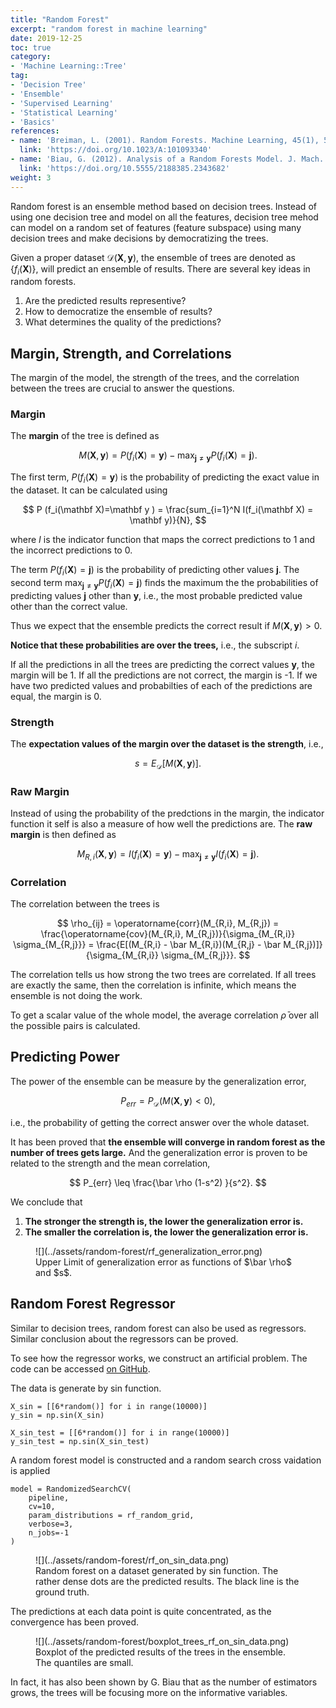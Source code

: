 ```yaml
---
title: "Random Forest"
excerpt: "random forest in machine learning"
date: 2019-12-25
toc: true
category:
- 'Machine Learning::Tree'
tag:
- 'Decision Tree'
- 'Ensemble'
- 'Supervised Learning'
- 'Statistical Learning'
- 'Basics'
references:
- name: 'Breiman, L. (2001). Random Forests. Machine Learning, 45(1), 5–32.'
  link: 'https://doi.org/10.1023/A:101093340'
- name: 'Biau, G. (2012). Analysis of a Random Forests Model. J. Mach. Learn. Res., 13, 1063–1095.'
  link: 'https://doi.org/10.5555/2188385.2343682'
weight: 3
---
```


Random forest is an ensemble method based on decision trees. Instead of using one decision tree and model on all the features, decision tree mehod can model on a random set of features (feature subspace) using many decision trees and make decisions by democratizing the trees.

Given a proper dataset $\mathscr D(\mathbf X, \mathbf y)$, the ensemble of trees are denoted as $\{f_i(\mathbf X)\}$, will predict an ensemble of results. There are several key ideas in random forests.

1. Are the predicted results representive?
2. How to democratize the ensemble of results?
3. What determines the quality of the predictions?


## Margin, Strength, and Correlations

The margin of the model, the strength of the trees, and the correlation between the trees are crucial to answer the questions.

### Margin

The **margin** of the tree is defined as

$$
M(\mathbf X, \mathbf y) = P (f_i(\mathbf X)=\mathbf y ) - \operatorname{max}_{\mathbf j\neq \mathbf y} P ( f_i(\mathbf X) = \mathbf j ).
$$

The first term, $P (f_i(\mathbf X)=\mathbf y )$ is the probability of predicting the exact value in the dataset. It can be calculated using

$$
P (f_i(\mathbf X)=\mathbf y ) = \frac{sum_{i=1}^N I(f_i(\mathbf X) = \mathbf y)}{N},
$$

where $I$ is the indicator function that maps the correct predictions to 1 and the incorrect predictions to 0.

The term $P ( f_i(\mathbf X) = \mathbf j )$ is the probability of predicting other values $\mathbf j$. The second term $\operatorname{max}_{\mathbf j\neq \mathbf y} P ( f_i(\mathbf X) = \mathbf j )$ finds the maximum the the probabilities of predicting values $\mathbf j$ other than $\mathbf y$, i.e., the most probable predicted value other than the correct value.

Thus we expect that the ensemble predicts the correct result if $M(\mathbf X, \mathbf y)>0$.

**Notice that these probabilities are over the trees,** i.e., the subscript $i$.

If all the predictions in all the trees are predicting the correct values $\mathbf y$, the margin will be 1. If all the predictions are not correct, the margin is -1. If we have two predicted values and probabilties of each of the predictions are equal, the margin is 0.

### Strength

The **expectation values of the margin over the dataset is the strength**, i.e.,

$$
s = E_{\mathscr D}[M(\mathbf X, \mathbf y)].
$$

### Raw Margin

Instead of using the probability of the predctions in the margin, the indicator function it self is also a measure of how well the predictions are. The **raw margin** is then defined as

$$
M_{R,i}(\mathbf X, \mathbf y) = I (f_i(\mathbf X)=\mathbf y ) - \operatorname{max}_{\mathbf j\neq \mathbf y} I ( f_i(\mathbf X) = \mathbf j ).
$$


### Correlation

The correlation between the trees is

$$
\rho_{ij} = \operatorname{corr}(M_{R,i}, M_{R,j}) = \frac{\operatorname{cov}(M_{R,i}, M_{R,j})}{\sigma_{M_{R,i}} \sigma_{M_{R,j}}}  = \frac{E[(M_{R,i} - \bar M_{R,i})(M_{R,j} - \bar M_{R,j})]}{\sigma_{M_{R,i}} \sigma_{M_{R,j}}}.
$$

The correlation tells us how strong the two trees are correlated. If all trees are exactly the same, then the correlation is infinite, which means the ensemble is not doing the work.

To get a scalar value of the whole model, the average correlation $\bar \rho$ over all the possible pairs is calculated.


## Predicting Power

The power of the ensemble can be measure by the generalization error,

$$
P_{err} = P_{\mathscr D}(M(\mathbf X, \mathbf y)< 0),
$$

i.e., the probability of getting the correct answer over the whole dataset.

It has been proved that **the ensemble will converge in random forest as the number of trees gets large.** And the generalization error is proven to be related to the strength and the mean correlation,

$$
P_{err} \leq \frac{\bar \rho (1-s^2) }{s^2}.
$$

We conclude that

1. **The stronger the strength is, the lower the generalization error is.**
2. **The smaller the correlation is, the lower the generalization error is.**


<figure markdown="1">
![](../assets/random-forest/rf_generalization_error.png)
<figcaption markdown="1">
Upper Limit of generalization error as functions of $\bar \rho$ and $s$.
</figcaption>
</figure>




## Random Forest Regressor

Similar to decision trees, random forest can also be used as regressors. Similar conclusion about the regressors can be proved.

To see how the regressor works, we construct an artificial problem. The code can be accessed [on GitHub](https://github.com/datumorphism/mini-code/blob/master/random_forest/random_forest_benchmark.ipynb).

The data is generate by sin function.

```
X_sin = [[6*random()] for i in range(10000)]
y_sin = np.sin(X_sin)

X_sin_test = [[6*random()] for i in range(10000)]
y_sin_test = np.sin(X_sin_test)
```

A random forest model is constructed and a random search cross vaidation is applied

```
model = RandomizedSearchCV(
    pipeline,
    cv=10,
    param_distributions = rf_random_grid,
    verbose=3,
    n_jobs=-1
)
```



<figure markdown="1">
![](../assets/random-forest/rf_on_sin_data.png)
<figcaption markdown="1">
Random forest on a dataset generated by sin function. The rather dense dots are the predicted results. The black line is the ground truth.
</figcaption>
</figure>

The predictions at each data point is quite concentrated, as the convergence has been proved.

<figure markdown="1">
![](../assets/random-forest/boxplot_trees_rf_on_sin_data.png)
<figcaption markdown="1">
Boxplot of the predicted results of the trees in the ensemble. The quantiles are small.
</figcaption>
</figure>

In fact, it has also been shown by G. Biau that as the number of estimators grows, the trees will be focusing more on the informative variables.